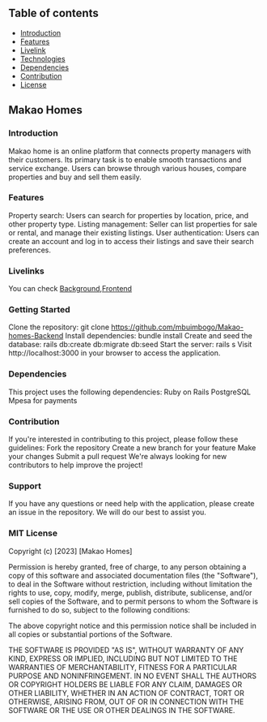 ## Table of contents
* [Introduction](#introduction)
* [Features](#features)
* [Livelink](#livelink)
* [Technologies](#technologies)
* [Dependencies](#dependencies)
* [Contribution](#contribution)
* [License](#License)
## Makao Homes
### Introduction
Makao home is an online platform that connects property managers with their customers. Its primary task is to enable smooth transactions and service exchange. Users can browse through various houses, compare properties and buy and sell them easily.
### Features
Property search: Users can search for properties by location, price, and other property type.
Listing management: Seller can list properties for sale or rental, and manage their existing listings.
User authentication: Users can create an account and log in to access their listings and save their search preferences.
### Livelinks
You can check [Background](https://makao-homes.onrender.com),[Frontend](https://makao-homes-frontend-ws43.vercel.app)

### Getting Started
Clone the repository: git clone https://github.com/mbuimbogo/Makao-homes-Backend
Install dependencies: bundle install
Create and seed the database: rails db:create db:migrate db:seed
Start the server: rails s
Visit http://localhost:3000 in your browser to access the application.
### Dependencies
This project uses the following dependencies:
Ruby on Rails
PostgreSQL
Mpesa for payments
### Contribution
If you're interested in contributing to this project, please follow these guidelines:
Fork the repository
Create a new branch for your feature
Make your changes
Submit a pull request
We're always looking for new contributors to help improve the project!
### Support
If you have any questions or need help with the application, please create an issue in the repository. We will do our best to assist you.

### MIT License

Copyright (c) [2023] [Makao Homes]

Permission is hereby granted, free of charge, to any person obtaining a copy of this software and associated documentation files (the "Software"), to deal in the Software without restriction, including without limitation the rights to use, copy, modify, merge, publish, distribute, sublicense, and/or sell copies of the Software, and to permit persons to whom the Software is furnished to do so, subject to the following conditions:

The above copyright notice and this permission notice shall be included in all copies or substantial portions of the Software.

THE SOFTWARE IS PROVIDED "AS IS", WITHOUT WARRANTY OF ANY KIND, EXPRESS OR IMPLIED, INCLUDING BUT NOT LIMITED TO THE WARRANTIES OF MERCHANTABILITY, FITNESS FOR A PARTICULAR PURPOSE AND NONINFRINGEMENT. IN NO EVENT SHALL THE AUTHORS OR COPYRIGHT HOLDERS BE LIABLE FOR ANY CLAIM, DAMAGES OR OTHER LIABILITY, WHETHER IN AN ACTION OF CONTRACT, TORT OR OTHERWISE, ARISING FROM, OUT OF OR IN CONNECTION WITH THE SOFTWARE OR THE USE OR OTHER DEALINGS IN THE SOFTWARE.